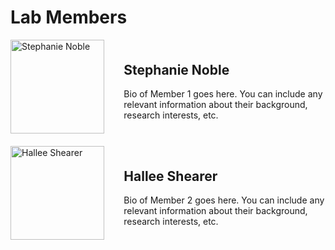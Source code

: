# Lab Members

<div style="display: flex; align-items: center; margin-bottom: 20px;">
    <div style="flex: 1; margin-right: 20px;">
        <img src="img/steph.jpg" alt="Stephanie Noble" height="150">
    </div>
    <div style="flex: 2;">
        <h2>Stephanie Noble</h2>
        <p>Bio of Member 1 goes here. You can include any relevant information about their background, research interests, etc.</p>
    </div>
</div>

<div style="display: flex; align-items: center; margin-bottom: 20px;">
    <div style="flex: 1; margin-right: 20px;">
        <img src="img/hallee.jpg" alt="Hallee Shearer" height="150">
    </div>
    <div style="flex: 2;">
        <h2>Hallee Shearer</h2>
        <p>Bio of Member 2 goes here. You can include any relevant information about their background, research interests, etc.</p>
    </div>
</div>
